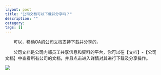 ```yaml
---
layout: post
title: "公司文档可以下载并分享吗？"
description: ""
category: 
tags: []
---
```

&#160; &#160; &#160; &#160;可以，移动OA的公司文档支持下载并分享的。

&#160; &#160; &#160; &#160;公司文档是公司内部员工共享信息和资料的平台，你可以在【文档】-【公司文档】中查看所有公司的文档，并且点击进入详情对其进行下载及分享操作。

![](../../../oahelps_img/wendang_1.png)